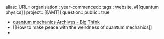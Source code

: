 alias::
URL::
organisation::
year-commenced::
tags:: website, #[[quantum physics]] 
project:: [[AMT]]
question::
public:: true

- [quantum mechanics Archives - Big Think](https://bigthink.com/tag/quantum-mechanics/)
- [[How to make peace with the weirdness of quantum mechanics]]
-